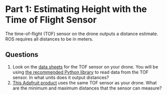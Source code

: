 # Part 1: Estimating Height with the Time of Flight Sensor

The time-of-flight (TOF) sensor on the drone outputs a distance
estimate.  ROS requires all distances to be in meters.  

## Questions

1. Look on the [data sheets](datasheets) for the TOF sensor on your drone. You will be using [the recommended Python library](https://docs.circuitpython.org/projects/vl53l0x/en/latest/) to read data from the TOF sensor. In what units does it output distances?
2. [This Adafruit product](https://learn.adafruit.com/adafruit-vl53l0x-micro-lidar-distance-sensor-breakout/overview) uses the same TOF sensor as your drone. What are the minimum and maximum distances that the sensor can measure?
